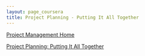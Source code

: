 ```yaml
---
layout: page_coursera
title: Project Planning - Putting It All Together
---
```


[Project Management Home](../00index)

[Project Planning: Putting It All Together](https://www.coursera.org/learn/project-planning-google/home/module/1)
